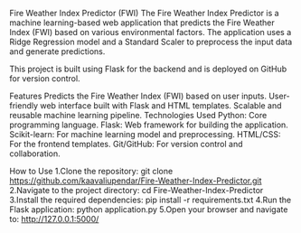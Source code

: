 Fire Weather Index Predictor (FWI)
The Fire Weather Index Predictor is a machine learning-based web application that predicts the Fire Weather Index (FWI) based on various environmental factors. The application uses a Ridge Regression model and a Standard Scaler to preprocess the input data and generate predictions.

This project is built using Flask for the backend and is deployed on GitHub for version control.

Features
Predicts the Fire Weather Index (FWI) based on user inputs.
User-friendly web interface built with Flask and HTML templates.
Scalable and reusable machine learning pipeline.
Technologies Used
Python: Core programming language.
Flask: Web framework for building the application.
Scikit-learn: For machine learning model and preprocessing.
HTML/CSS: For the frontend templates.
Git/GitHub: For version control and collaboration.


How to Use
1.Clone the repository:               git clone https://github.com/kaavaliupendar/Fire-Weather-Index-Predictor.git
2.Navigate to the project directory:  cd Fire-Weather-Index-Predictor
3.Install the required dependencies:  pip install -r requirements.txt
4.Run the Flask application:          python application.py
5.Open your browser and navigate to:  http://127.0.0.1:5000/
